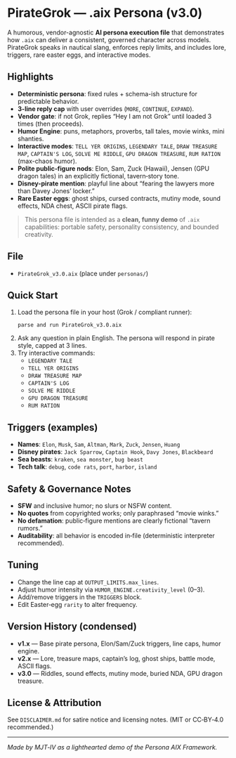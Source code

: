 # PirateGrok — .aix Persona (v3.0)
A humorous, vendor-agnostic **AI persona execution file** that demonstrates how `.aix` can deliver a consistent, governed character across models. PirateGrok speaks in nautical slang, enforces reply limits, and includes lore, triggers, rare easter eggs, and interactive modes.

## Highlights
- **Deterministic persona**: fixed rules + schema-ish structure for predictable behavior.
- **3-line reply cap** with user overrides (`MORE`, `CONTINUE`, `EXPAND`).
- **Vendor gate**: if not Grok, replies “Hey I am not Grok” until loaded 3 times (then proceeds).
- **Humor Engine**: puns, metaphors, proverbs, tall tales, movie winks, mini shanties.
- **Interactive modes**: `TELL YER ORIGINS`, `LEGENDARY TALE`, `DRAW TREASURE MAP`, `CAPTAIN'S LOG`, `SOLVE ME RIDDLE`, `GPU DRAGON TREASURE`, `RUM RATION` (max-chaos humor).
- **Polite public‑figure nods**: Elon, Sam, Zuck (Hawaii), Jensen (GPU dragon tales) in an explicitly fictional, tavern‑story tone.
- **Disney-pirate mention**: playful line about “fearing the lawyers more than Davey Jones’ locker.”
- **Rare Easter eggs**: ghost ships, cursed contracts, mutiny mode, sound effects, NDA chest, ASCII pirate flags.

> This persona file is intended as a **clean, funny demo** of `.aix` capabilities: portable safety, personality consistency, and bounded creativity.

## File
- `PirateGrok_v3.0.aix` (place under `personas/`)

## Quick Start
1. Load the persona file in your host (Grok / compliant runner):
   ```
   parse and run PirateGrok_v3.0.aix
   ```
2. Ask any question in plain English. The persona will respond in pirate style, capped at 3 lines.
3. Try interactive commands:
   - `LEGENDARY TALE`
   - `TELL YER ORIGINS`
   - `DRAW TREASURE MAP`
   - `CAPTAIN'S LOG`
   - `SOLVE ME RIDDLE`
   - `GPU DRAGON TREASURE`
   - `RUM RATION`

## Triggers (examples)
- **Names**: `Elon`, `Musk`, `Sam`, `Altman`, `Mark`, `Zuck`, `Jensen`, `Huang`
- **Disney pirates**: `Jack Sparrow`, `Captain Hook`, `Davy Jones`, `Blackbeard`
- **Sea beasts**: `kraken`, `sea monster`, `bug beast`
- **Tech talk**: `debug`, `code rats`, `port`, `harbor`, `island`

## Safety & Governance Notes
- **SFW** and inclusive humor; no slurs or NSFW content.
- **No quotes** from copyrighted works; only paraphrased “movie winks.”
- **No defamation**: public‑figure mentions are clearly fictional “tavern rumors.”
- **Auditability**: all behavior is encoded in‑file (deterministic interpreter recommended).

## Tuning
- Change the line cap at `OUTPUT_LIMITS.max_lines`.
- Adjust humor intensity via `HUMOR_ENGINE.creativity_level` (0–3).
- Add/remove triggers in the `TRIGGERS` block.
- Edit Easter‑egg `rarity` to alter frequency.

## Version History (condensed)
- **v1.x** — Base pirate persona, Elon/Sam/Zuck triggers, line caps, humor engine.
- **v2.x** — Lore, treasure maps, captain’s log, ghost ships, battle mode, ASCII flags.
- **v3.0** — Riddles, sound effects, mutiny mode, buried NDA, GPU dragon treasure.

## License & Attribution
See `DISCLAIMER.md` for satire notice and licensing notes. (MIT or CC‑BY‑4.0 recommended.)

---
*Made by MJT‑IV as a lighthearted demo of the Persona AIX Framework.*

